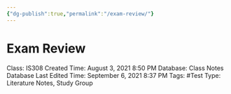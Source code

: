 ```yaml
---
{"dg-publish":true,"permalink":"/exam-review/"}
---
```


# Exam Review

Class: IS308
Created Time: August 3, 2021 8:50 PM
Database: Class Notes Database
Last Edited Time: September 6, 2021 8:37 PM
Tags: #Test
Type: Literature Notes, Study Group